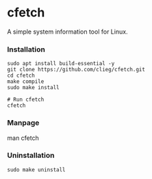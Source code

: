 # cfetch
 A simple system information tool for Linux. 
 
### Installation
```
sudo apt install build-essential -y
git clone https://github.com/clieg/cfetch.git
cd cfetch
make compile
sudo make install

# Run cfetch
cfetch
```

### Manpage
man cfetch

### Uninstallation
```
sudo make uninstall
```
